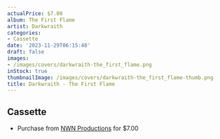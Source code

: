 ```yaml
---
actualPrice: $7.00
album: The First Flame
artist: Darkwraith
categories:
- Cassette
date: '2023-11-29T06:15:48'
draft: false
images:
- /images/covers/darkwraith-the_first_flame.png
inStock: true
thumbnailImage: /images/covers/darkwraith-the_first_flame-thumb.png
title: Darkwraith - The First Flame
---
```


## Cassette
* Purchase from [NWN Productions](http://shop.nwnprod.com/index.php?route=product/product&path=73&product_id=12551&sort=pd.name&order=ASC) for $7.00
